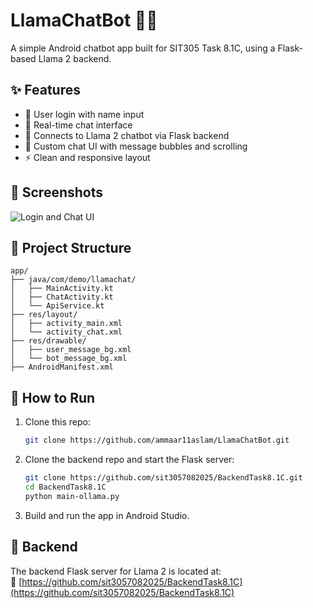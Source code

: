 # LlamaChatBot 🤖📱

A simple Android chatbot app built for SIT305 Task 8.1C, using a Flask-based Llama 2 backend.

## ✨ Features

- 🔐 User login with name input  
- 💬 Real-time chat interface  
- 🤖 Connects to Llama 2 chatbot via Flask backend  
- 💙 Custom chat UI with message bubbles and scrolling  
- ⚡ Clean and responsive layout  

## 📱 Screenshots

![Login and Chat UI](design/screenshot.png)

## 🔧 Project Structure

```
app/
├── java/com/demo/llamachat/
│   ├── MainActivity.kt
│   ├── ChatActivity.kt
│   └── ApiService.kt
├── res/layout/
│   ├── activity_main.xml
│   └── activity_chat.xml
├── res/drawable/
│   ├── user_message_bg.xml
│   └── bot_message_bg.xml
├── AndroidManifest.xml
```

## 🚀 How to Run

1. Clone this repo:
   ```bash
   git clone https://github.com/ammaar11aslam/LlamaChatBot.git
   ```

2. Clone the backend repo and start the Flask server:
   ```bash
   git clone https://github.com/sit3057082025/BackendTask8.1C.git
   cd BackendTask8.1C
   python main-ollama.py
   ```

3. Build and run the app in Android Studio.

## 📡 Backend

The backend Flask server for Llama 2 is located at:  
🔗 [https://github.com/sit3057082025/BackendTask8.1C](https://github.com/sit3057082025/BackendTask8.1C)
